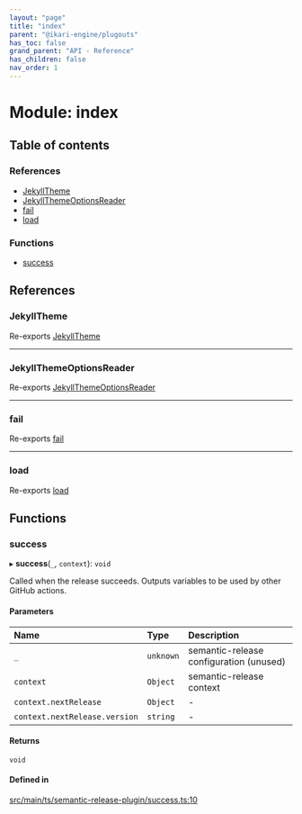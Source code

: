 ```yaml
---
layout: "page"
title: "index"
parent: "@ikari-engine/plugouts"
has_toc: false
grand_parent: "API - Reference"
has_children: false
nav_order: 1
---
```


# Module: index

## Table of contents

### References

- [JekyllTheme](../wiki/index#jekylltheme)
- [JekyllThemeOptionsReader](../wiki/index#jekyllthemeoptionsreader)
- [fail](../wiki/index#fail)
- [load](../wiki/index#load)

### Functions

- [success](../wiki/index#success)

## References

### JekyllTheme

Re-exports [JekyllTheme](../wiki/typedoc-jekyll-theme.jekyll-theme.JekyllTheme)

___

### JekyllThemeOptionsReader

Re-exports [JekyllThemeOptionsReader](../wiki/typedoc-jekyll-theme.jekyll-theme-options-reader.JekyllThemeOptionsReader)

___

### fail

Re-exports [fail](../wiki/semantic-release-plugin.fail#fail)

___

### load

Re-exports [load](../wiki/typedoc-jekyll-theme.load#load)

## Functions

### success

▸ **success**(`_`, `context`): `void`

Called when the release succeeds.
Outputs variables to be used by other GitHub actions.

#### Parameters

| Name | Type | Description |
| :------ | :------ | :------ |
| `_` | `unknown` | semantic-release configuration (unused) |
| `context` | `Object` | semantic-release context |
| `context.nextRelease` | `Object` | - |
| `context.nextRelease.version` | `string` | - |

#### Returns

`void`

#### Defined in

[src/main/ts/semantic-release-plugin/success.ts:10](https://github.com/ikari-engine/plugouts/blob/b1e8c84/src/main/ts/semantic-release-plugin/success.ts#L10)
